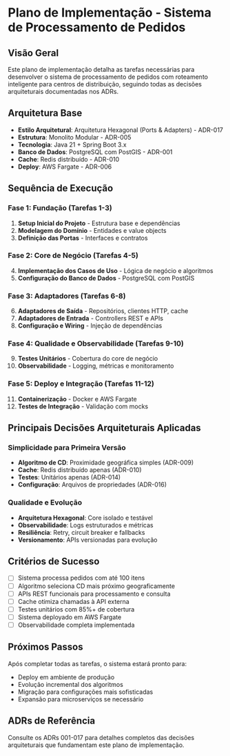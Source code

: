 # Plano de Implementação - Sistema de Processamento de Pedidos

## Visão Geral

Este plano de implementação detalha as tarefas necessárias para desenvolver o sistema de processamento de pedidos com roteamento inteligente para centros de distribuição, seguindo todas as decisões arquiteturais documentadas nos ADRs.

## Arquitetura Base

- **Estilo Arquitetural**: Arquitetura Hexagonal (Ports & Adapters) - ADR-017
- **Estrutura**: Monolito Modular - ADR-005
- **Tecnologia**: Java 21 + Spring Boot 3.x
- **Banco de Dados**: PostgreSQL com PostGIS - ADR-001
- **Cache**: Redis distribuído - ADR-010
- **Deploy**: AWS Fargate - ADR-006

## Sequência de Execução

### Fase 1: Fundação (Tarefas 1-3)

1. **Setup Inicial do Projeto** - Estrutura base e dependências
2. **Modelagem do Domínio** - Entidades e value objects
3. **Definição das Portas** - Interfaces e contratos

### Fase 2: Core de Negócio (Tarefas 4-5)

4. **Implementação dos Casos de Uso** - Lógica de negócio e algoritmos
5. **Configuração do Banco de Dados** - PostgreSQL com PostGIS

### Fase 3: Adaptadores (Tarefas 6-8)

6. **Adaptadores de Saída** - Repositórios, clientes HTTP, cache
7. **Adaptadores de Entrada** - Controllers REST e APIs
8. **Configuração e Wiring** - Injeção de dependências

### Fase 4: Qualidade e Observabilidade (Tarefas 9-10)

9. **Testes Unitários** - Cobertura do core de negócio
10. **Observabilidade** - Logging, métricas e monitoramento

### Fase 5: Deploy e Integração (Tarefas 11-12)

11. **Containerização** - Docker e AWS Fargate
12. **Testes de Integração** - Validação com mocks

## Principais Decisões Arquiteturais Aplicadas

### Simplicidade para Primeira Versão

- **Algoritmo de CD**: Proximidade geográfica simples (ADR-009)
- **Cache**: Redis distribuído apenas (ADR-010)
- **Testes**: Unitários apenas (ADR-014)
- **Configuração**: Arquivos de propriedades (ADR-016)

### Qualidade e Evolução

- **Arquitetura Hexagonal**: Core isolado e testável
- **Observabilidade**: Logs estruturados e métricas
- **Resiliência**: Retry, circuit breaker e fallbacks
- **Versionamento**: APIs versionadas para evolução

## Critérios de Sucesso

- [ ] Sistema processa pedidos com até 100 itens
- [ ] Algoritmo seleciona CD mais próximo geograficamente
- [ ] APIs REST funcionais para processamento e consulta
- [ ] Cache otimiza chamadas à API externa
- [ ] Testes unitários com 85%+ de cobertura
- [ ] Sistema deployado em AWS Fargate
- [ ] Observabilidade completa implementada

## Próximos Passos

Após completar todas as tarefas, o sistema estará pronto para:

- Deploy em ambiente de produção
- Evolução incremental dos algoritmos
- Migração para configurações mais sofisticadas
- Expansão para microserviços se necessário

## ADRs de Referência

Consulte os ADRs 001-017 para detalhes completos das decisões arquiteturais que fundamentam este plano de implementação.
